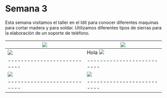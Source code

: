 # Semana 3

Esta semana visitamos el taller en el Idit para conocer diferentes maquinas para cortar madera y para soldar. Utilizamos diferentes tipos de sierras para la elaboración de un soporte de teléfono.


| ![](https://anapaumen168.github.io/miportafolio_mecatronica/Proyecto_de_Ingenier%C3%ADa/imagenes/sierracirculardemesa.jpeg) | ![](https://anapaumen168.github.io/miportafolio_mecatronica/Proyecto_de_Ingenier%C3%ADa/imagenes/sierrasytaladro.jpeg) |
|---------------------------|--------------------------|
| ![](https://anapaumen168.github.io/miportafolio_mecatronica/Proyecto_de_Ingenier%C3%ADa/imagenes/sierra.2.jpeg) | Hola ![](https://anapaumen168.github.io/miportafolio_mecatronica/Proyecto_de_Ingenier%C3%ADa/imagenes/resultadofinal.jpeg) |
|---------------------------|--------------------------|
| ![](https://anapaumen168.github.io/miportafolio_mecatronica/Proyecto_de_Ingenier%C3%ADa/imagenes/otracortadorademetal.jpeg) | ![](https://anapaumen168.github.io/miportafolio_mecatronica/Proyecto_de_Ingenier%C3%ADa/imagenes/cortadorademetal.jpeg) |
|---------------------------|--------------------------|


